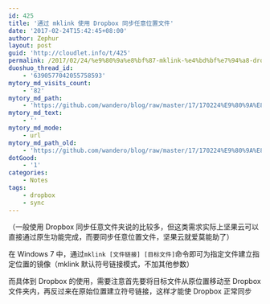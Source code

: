 ```yaml
---
id: 425
title: '通过 mklink 使用 Dropbox 同步任意位置文件'
date: '2017-02-24T15:42:45+08:00'
author: Zephur
layout: post
guid: 'http://cloudlet.info/t/425'
permalink: /2017/02/24/%e9%80%9a%e8%bf%87-mklink-%e4%bd%bf%e7%94%a8-dropbox-%e5%90%8c%e6%ad%a5%e4%bb%bb%e6%84%8f%e4%bd%8d%e7%bd%ae%e6%96%87%e4%bb%b6/
duoshuo_thread_id:
    - '6390577042055758593'
mytory_md_visits_count:
    - '82'
mytory_md_path:
    - 'https://github.com/wandero/blog/raw/master/17/170224%E9%80%9A%E8%BF%87%20mklink%20%E4%BD%BF%E7%94%A8%20Dropbox%20%E5%90%8C%E6%AD%A5%E4%BB%BB%E6%84%8F%E4%BD%8D%E7%BD%AE%E6%96%87%E4%BB%B6.md'
mytory_md_text:
    - ''
mytory_md_mode:
    - url
mytory_md_path_old:
    - 'https://github.com/wandero/blog/raw/master/17/170224%E9%80%9A%E8%BF%87%20mklink%20%E4%BD%BF%E7%94%A8%20Dropbox%20%E5%90%8C%E6%AD%A5%E4%BB%BB%E6%84%8F%E4%BD%8D%E7%BD%AE%E6%96%87%E4%BB%B6.md'
dotGood:
    - '1'
categories:
    - Notes
tags:
    - dropbox
    - sync
---
```


（一般使用 Dropbox 同步任意文件夹说的比较多，但这类需求实际上坚果云可以直接通过原生功能完成，而要同步任意位置文件，坚果云就爱莫能助了）

在 Windows 7 中，通过`mklink [文件链接] [目标文件]`命令即可为指定文件建立指定位置的镜像（mklink 默认符号链接模式，不加其他参数）

而具体到 Dropbox 的使用，需要注意首先要将目标文件从原位置移动至 Dropbox 文件夹内，再反过来在原始位置建立符号链接，这样才能使 Dropbox 正常同步